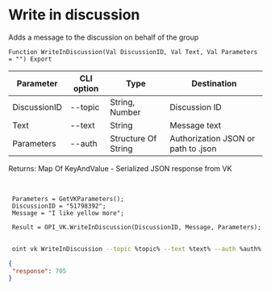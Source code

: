 ﻿---
sidebar_position: 4
---

# Write in discussion
 Adds a message to the discussion on behalf of the group



`Function WriteInDiscussion(Val DiscussionID, Val Text, Val Parameters = "") Export`

 | Parameter | CLI option | Type | Destination |
 |-|-|-|-|
 | DiscussionID | --topic | String, Number | Discussion ID |
 | Text | --text | String | Message text |
 | Parameters | --auth | Structure Of String | Authorization JSON or path to .json |

 
 Returns: Map Of KeyAndValue - Serialized JSON response from VK

<br/>




```bsl title="Code example"
 Parameters = GetVKParameters();
 DiscussionID = "51798392";
 Message = "I like yellow more";
 
 Result = OPI_VK.WriteInDiscussion(DiscussionID, Message, Parameters);
```
	


```sh title="CLI command example"
 
 oint vk WriteInDiscussion --topic %topic% --text %text% --auth %auth%

```

```json title="Result"
{
 "response": 705
}
```
